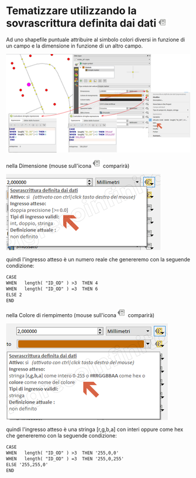 # Tematizzare utilizzando la sovrascrittura definita dai dati ![icon](/img/mIconDataDefine.png)

Ad uno shapefile puntuale attribuire al simbolo colori diversi in funzione di un campo e la dimensione in funzione di un altro campo.

![tema](/img/esempi/tematizzare/tematizzare1.png)

nella Dimensione (mouse sull'icona ![icon](/img/mIconDataDefine.png) comparirà)

![tema](/img/esempi/tematizzare/tematizzare2.png)

quindi l'ingresso atteso è un numero reale che genereremo con la seguende condizione:

```
CASE 
WHEN   length( "ID_OD" ) >3  THEN 4
WHEN   length( "ID_OD" ) =3  THEN 6
ELSE 2
END
```

nella Colore di riempimento (mouse sull'icona ![icon](/img/mIconDataDefine.png) comparirà)

![tema](/img/esempi/tematizzare/tematizzare3.png)

quindi l'ingresso atteso è una stringa [r,g,b,a] con interi oppure come hex che genereremo con la seguende condizione:
```
CASE 
WHEN   length( "ID_OD" ) >3  THEN '255,0,0'
WHEN   length( "ID_OD" ) =3  THEN '255,0,255'
ELSE '255,255,0'
END
```
